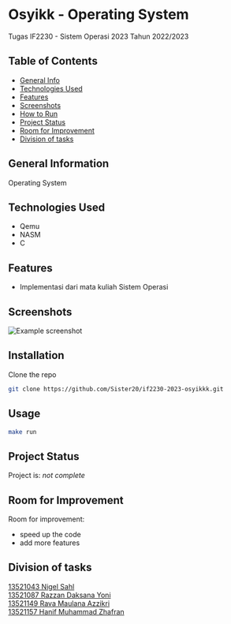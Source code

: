 <!-- # kit-OS-2023
Kit untuk IF2230 - Sistem Operasi 2023 -->

# Osyikk - Operating System 
<!-- IF2230 - Sistem Operasi 2023 -->
Tugas IF2230 - Sistem Operasi 2023 Tahun 2022/2023

## Table of Contents
* [General Info](#general-information)
* [Technologies Used](#technologies-used)
* [Features](#features)
* [Screenshots](#screenshots)
* [How to Run](#How-to-Run)
* [Project Status](#project-status)
* [Room for Improvement](#room-for-improvement)
* [Division of tasks](#division-of-tasks)
<!-- * [Penjelasan Singkat Algoritma](#Penjelasan-Singkat-Algoritma) -->


## General Information
Operating System


## Technologies Used
- Qemu
- NASM
- C

<!-- ## Penjelasan Singkat Algoritma
*  -->
## Features
- Implementasi dari mata kuliah Sistem Operasi 

## Screenshots
![Example screenshot](./doc/OS.png)

## Installation
Clone the repo
```sh
git clone https://github.com/Sister20/if2230-2023-osyikkk.git
```

## Usage
```sh
make run
```

## Project Status
Project is: _not complete_ 


## Room for Improvement

Room for improvement:
- speed up the code
- add more features


## Division of tasks
[13521043 Nigel Sahl](https://github.com/NerbFox)    
[13521087 Razzan Daksana Yoni](https://github.com/razzanYoni)        
[13521149 Rava Maulana Azzikri](https://github.com/RMA1403)       
[13521157 Hanif Muhammad Zhafran](https://github.com/hanifmz07)
